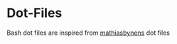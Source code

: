 # Dot-Files
Bash dot files are inspired from [mathiasbynens](https://github.com/mathiasbynens/dotfiles) dot files
